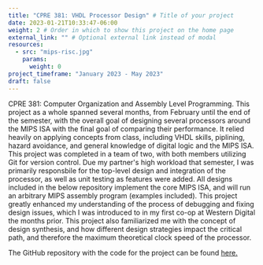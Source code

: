 ```yaml
---
title: "CPRE 381: VHDL Processor Design" # Title of your project
date: 2023-01-21T10:33:47-06:00
weight: 2 # Order in which to show this project on the home page
external_link: "" # Optional external link instead of modal
resources:
  - src: "mips-risc.jpg"
    params:
      weight: 0
project_timeframe: "January 2023 - May 2023"
draft: false
---
```


CPRE 381: Computer Organization and Assembly Level Programming. This project as a whole spanned several months, from February until the end of the semester, with the overall goal of designing several processors around the MIPS ISA with the final goal of comparing their performance. It relied heavily on applying concepts from class, including VHDL skills, piplining, hazard avoidance, and general knowledge of digital logic and the MIPS ISA. This project was completed in a team of two, with both members utilizing Git for version control. Due my partner's high workload that semester, I was primarily responsbile for the top-level design and integration of the processor, as well as unit testing as features were added. All designs included in the below repository implement the core MIPS ISA, and will run an arbitrary MIPS assembly program (examples included). This project greatly enhanced my understanding of the process of debugging and fixing design issues, which I was introduced to in my first co-op at Western Digital the months prior. This project also familiarized me with the concept of design synthesis, and how different design strategies impact the critical path, and therefore the maximum theoretical clock speed of the processor.

The GitHub repository with the code for the project can be found <a href="https://github.com/2Manchu/MIPS-Processors">here.</a>
